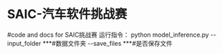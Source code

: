 # SAIC-汽车软件挑战赛
#code and docs for SAIC挑战赛
运行指令：
python model_inference.py --input_folder ***#数据文件夹 --save_files  ***#是否保存文件
